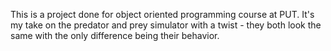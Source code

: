 This is a project done for object oriented programming course at PUT. It's my take on the predator and prey simulator with a twist - they both look the same with the only difference being their behavior. 
